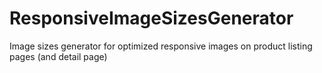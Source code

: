 # ResponsiveImageSizesGenerator
Image sizes generator for optimized responsive images on product listing pages (and detail page)
